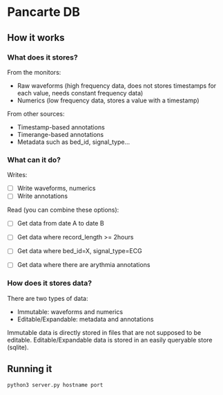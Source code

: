 # Pancarte DB

## How it works

### What does it stores?

From the monitors:

* Raw waveforms (high frequency data, does not stores timestamps for each value, needs constant frequency data)
* Numerics (low frequency data, stores a value with a timestamp)

From other sources:

* Timestamp-based annotations
* Timerange-based annotations
* Metadata such as bed_id, signal_type...


### What can it do?

Writes:

* [ ] Write waveforms, numerics
* [ ] Write annotations

Read (you can combine these options):

* [ ] Get data from date A to date B
* [ ] Get data where record_length >= 2hours
* [ ] Get data where bed_id=X, signal_type=ECG
* [ ] Get data where there are arythmia annotations


### How does it stores data?

There are two types of data:

* Immutable: waveforms and numerics
* Editable/Expandable: metadata and annotations

Immutable data is directly stored in files that are not supposed to be editable.
Editable/Expandable data is stored in an easily queryable store (sqlite).

## Running it

```
python3 server.py hostname port
```
